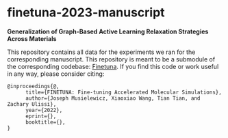 # finetuna-2023-manuscript

**Generalization of Graph-Based Active Learning Relaxation Strategies Across Materials**

This repository contains all data for the experiments we ran for the corresponding manuscript. This repository is meant to be a submodule of the corresponding codebase: [Finetuna](https://github.com/ulissigroup/finetuna). If you find this code or work useful in any way, please consider citing:
```
@inproceedings{@,
      title={FINETUNA: Fine-tuning Accelerated Molecular Simulations}, 
      author={Joseph Musielewicz, Xiaoxiao Wang, Tian Tian, and Zachary Ulissi},
      year={2022},
      eprint={},
      booktitle={},
}
```
